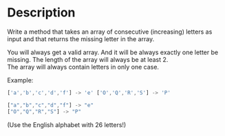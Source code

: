 # Description

Write a method that takes an array of consecutive (increasing) letters as input and that returns the missing letter in the array.

You will always get a valid array. And it will be always exactly one letter be missing. The length of the array will always be at least 2.  
The array will always contain letters in only one case.

Example:

```js
['a','b','c','d','f'] -> 'e' ['O','Q','R','S'] -> 'P'
```

```js
["a","b","c","d","f"] -> "e"
["O","Q","R","S"] -> "P"
```

(Use the English alphabet with 26 letters!)
